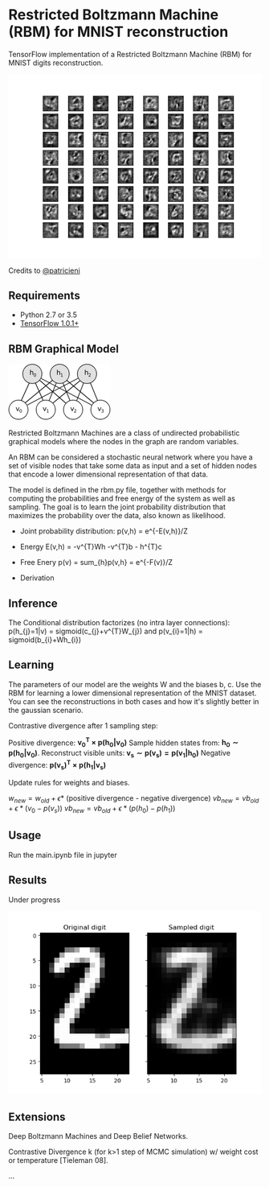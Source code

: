 # Restricted Boltzmann Machine (RBM) for MNIST reconstruction

TensorFlow implementation of a Restricted Boltzmann Machine (RBM) for MNIST digits reconstruction.

![bernoulli_ft](./img/bernoulli_ft.png)

Credits to [@patricieni](https://github.com/patricieni/RBM-Tensorflow)

## Requirements
- Python 2.7 or 3.5
- [TensorFlow 1.0.1+](https://www.tensorflow.org/install/)

## RBM Graphical Model

![rbm](./img/rbm.png)

Restricted Boltzmann Machines are a class of undirected probabilistic graphical models where the nodes in the graph are random variables.

An RBM can be considered a stochastic neural network where you have a set of visible nodes that take some data as input and a set of hidden nodes that encode a lower dimensional representation of that data.

The model is defined in the rbm.py file, together with methods for computing the probabilities and free energy of the system as well as sampling. The goal is to learn the joint probability distribution that maximizes the probability over the data, also known as likelihood.

- Joint probability distribution: p(v,h) = e^{-E(v,h)}/Z

- Energy E(v,h) = -v^{T}Wh -v^{T}b - h^{T}c

- Free Enery p(v) = sum_{h}p(v,h} = e^{-F(v)}/Z

- Derivation

## Inference

The Conditional distribution factorizes (no intra layer connections): p(h_{j}=1|v) = sigmoid(c_{j}+v^{T}W_{j}) and p(v_{i}=1|h) = sigmoid(b_{i}+Wh_{i})

## Learning

The parameters of our model are the weights W and the biases b, c.
Use the RBM for learning a lower dimensional representation of the MNIST dataset. You can see the reconstructions in both cases and how it's slightly better in the gaussian scenario.

Contrastive divergence after 1 sampling step:

Positive divergence: $\mathbf{v_0^T \times p(h_0|v_0)}$
Sample hidden states from: $\mathbf{h_0 \sim p(h_0|v_0)}$.
Reconstruct visible units: $\mathbf{v_s \sim p(v_{s})=p(v_1|h_0)}$
Negative divergence: $\mathbf{p(v_{s})^T \times p(h_1|v_s)}$

Update rules for weights and biases.

$w_{new} = w_{old} + \epsilon *$ (positive divergence - negative divergence)
$vb_{new} = vb_{old} + \epsilon * (v_0 - p(v_s))$
$vb_{new} = vb_{old} + \epsilon * (p(h_0) - p(h_1))$

## Usage

Run the main.ipynb file in jupyter

## Results

Under progress

![recon2](./img/recon2.png)

## Extensions

Deep Boltzmann Machines and Deep Belief Networks.

Contrastive Divergence k (for k>1 step of MCMC simulation) w/ weight cost or temperature [Tieleman 08]. 

...
